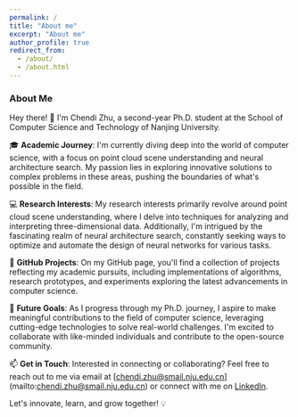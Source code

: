 ```yaml
---
permalink: /
title: "About me"
excerpt: "About me"
author_profile: true
redirect_from: 
  - /about/
  - /about.html
---
```



### About Me

Hey there! 👋 I'm Chendi Zhu, a second-year Ph.D. student at the School of Computer Science and Technology of Nanjing University.

🎓 **Academic Journey**: I'm currently diving deep into the world of computer science, with a focus on point cloud scene understanding and neural architecture search. My passion lies in exploring innovative solutions to complex problems in these areas, pushing the boundaries of what's possible in the field.

💻 **Research Interests**: My research interests primarily revolve around point cloud scene understanding, where I delve into techniques for analyzing and interpreting three-dimensional data. Additionally, I'm intrigued by the fascinating realm of neural architecture search, constantly seeking ways to optimize and automate the design of neural networks for various tasks.

🌟 **GitHub Projects**: On my GitHub page, you'll find a collection of projects reflecting my academic pursuits, including implementations of algorithms, research prototypes, and experiments exploring the latest advancements in computer science.

🚀 **Future Goals**: As I progress through my Ph.D. journey, I aspire to make meaningful contributions to the field of computer science, leveraging cutting-edge technologies to solve real-world challenges. I'm excited to collaborate with like-minded individuals and contribute to the open-source community.

📫 **Get in Touch**: Interested in connecting or collaborating? Feel free to reach out to me via email at [chendi.zhu@smail.nju.edu.cn] (mailto:chendi.zhu@smail.nju.edu.cn) or connect with me on [LinkedIn](http://linkedin.com/in/chendi-zhu-295b98235).

Let's innovate, learn, and grow together! 💡
